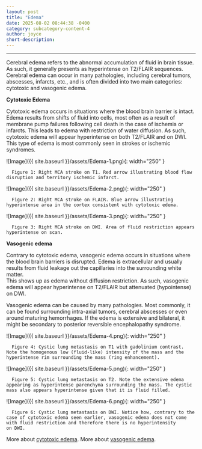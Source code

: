```yaml
---
layout: post
title: "Edema"
date: 2025-08-02 08:44:38 -0400
category: subcategory-content-4
author: joyce
short-description: 
---
```


-----
Cerebral edema refers to the abnormal accumulation of fluid in brain tissue. As such, it generally presents as hyperintense on T2/FLAIR sequences. 
Cerebral edema can occur in many pathologies, including cerebral tumors, abscesses, infarcts, etc., and is often divided into two main categories: cytotoxic and vasogenic edema.

<b> Cytotoxic Edema </b>

Cytotoxic edema occurs in situations where the blood brain barrier is intact. 
Edema results from shifts of fluid into cells, most often as a result of membrane pump failures following cell death in the case of ischemia or infarcts. 
This leads to edema with restriction of water diffusion. As such, cytotoxic edema will appear hyperintense on both T2/FLAIR and on DWI.
This type of edema is most commonly seen in strokes or ischemic syndromes.

![Image]({{ site.baseurl }}/assets/Edema-1.png){: width="250" }

      Figure 1: Right MCA stroke on T1. Red arrow illustrating blood flow disruption and territory ischemic infarct.

![Image]({{ site.baseurl }}/assets/Edema-2.png){: width="250" }

      Figure 2: Right MCA stroke on FLAIR. Blue arrow illustrating hyperintense area in the cortex consistent with cytotoxic edema.

![Image]({{ site.baseurl }}/assets/Edema-3.png){: width="250" }

      Figure 3: Right MCA stroke on DWI. Area of fluid restriction appears hyperintense on scan.

<b> Vasogenic edema </b>

Contrary to cytotoxic edema, vasogenic edema occurs in situations where the blood brain barriers is disrupted. 
Edema is extracellular and usually results from fluid leakage out the capillaries into the surrounding white matter.  
This shows up as edema without diffusion restriction. 
As such, vasogenic edema will appear hyperintense on T2/FLAIR but attenuated (hypointense) on DWI. 

Vasogenic edema can be caused by many pathologies. Most commonly, it can be found surrounding intra-axial tumors, cerebral abscesses or even around maturing hemorrhages. 
If the edema is extensive and bilateral, it might be secondary to posterior reversible encephalopathy syndrome.


![Image]({{ site.baseurl }}/assets/Edema-4.png){: width="250" }

      Figure 4: Cystic lung metastasis on T1 with gadolinium contrast. Note the homogenous low (fluid-like) intensity of the mass and the hyperintense rim surrounding the mass (ring enhancement).

![Image]({{ site.baseurl }}/assets/Edema-5.png){: width="250" }

      Figure 5: Cystic lung metastasis on T2. Note the extensive edema appearing as hyperintense parenchyma surrounding the mass. The cystic mass also appears hyperintense given that it is fluid filled.

![Image]({{ site.baseurl }}/assets/Edema-6.png){: width="250" }

      Figure 6: Cystic lung metastasis on DWI. Notice how, contrary to the case of cytotoxic edema seen earlier, vasogenic edema does not come with fluid restriction and therefore there is no hyperintensity       on DWI. 

More about <a href="https://radiopaedia.org/articles/cytotoxic-cerebral-oedema?lang=us">cytotoxic edema</a>.
More about <a href="https://radiopaedia.org/articles/vasogenic-cerebral-edema-1">vasogenic edema</a>.
